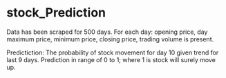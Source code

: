 # stock_Prediction

Data has been scraped for 500 days. For each day: opening price, day maximum price, minimum price, closing price, trading volume is present.

Predictiction: The probability of stock movement for day 10 given trend for last 9 days. Prediction in range of 0 to 1; where 1 is stock will surely move up.
